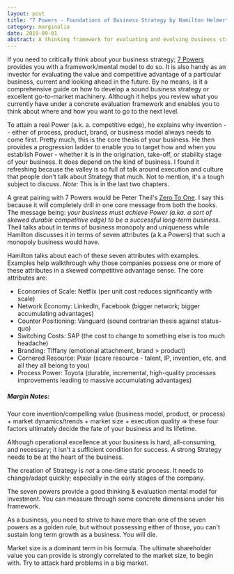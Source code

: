 ```yaml
---
layout: post
title: "7 Powers - Foundations of Business Strategy by Hamilton Helmer"
category: marginalia
date: 2019-09-01
abstract: A thinking framework for evaluating and evolving business strategy
---
```


If you need to critically think about your business strategy; [7 Powers](https://www.amazon.com/dp/0998116319/ref=cm_sw_em_r_mt_dp_U_qMxBDbNWQ29KQ) provides you with a framework/mental model to do so. It is also handy as an investor for evaluating the value and competitive advantage of a particular business, current and looking ahead in the future. By no means, is it a comprehensive guide on how to develop a sound business strategy or excellent go-to-market machinery. Although it helps you review what you currently have under a concrete evaluation framework and enables you to think about where and how you want to go to the next level.

To attain a real Power (a.k. a. competitive edge), he explains why invention -- either of process, product, brand, or business model always needs to come first. Pretty much, this is the core thesis of your business. He then provides a progression ladder to enable you to target how and when you establish Power - whether it is in the origination, take-off, or stability stage of your business. It does depend on the kind of business. I found it refreshing because the valley is so full of talk around execution and culture that people don't talk about Strategy that much. Not to mention, it's a tough subject to discuss. _Note:_ This is in the last two chapters.

A great pairing with 7 Powers would be Peter Theil's [Zero To One]( https://www.amazon.com/dp/B00J6YBOFQ/ref=cm_sw_em_r_mt_dp_U_o2xBDb30V4AVS). I say this because it will completely drill in one core message from both the books. The message being:  _your business must achieve Power (a.ka. a sort of skewed durable competitive edge) to be a successful long-term business._ Theil talks about in terms of business monopoly and uniqueness while Hamilton discusses it in terms of seven attributes (a.k.a Powers) that such a monopoly business would have.

Hamilton talks about each of these seven attributes with examples. Examples help walkthrough why those companies possess one or more of these attributes in a skewed competitive advantage sense. The core attributes are:
- Economies of Scale: Netflix (per unit cost reduces significantly with scale) 
- Network Economy: LinkedIn, Facebook (bigger network; bigger  accumulating advantages) 
- Counter Positioning: Vanguard (sound contrarian thesis against status-quo) 
- Switching Costs: SAP (the cost to change to something else is too much headache)
- Branding: Tiffany (emotional attachment, brand > product) 
- Cornered  Resource: Pixar (scare resource - talent, IP, invention, etc. and all they all belong to you) 
- Process Power: Toyota (durable, incremental, high-quality processes improvements leading to massive accumulating advantages) 

##### Margin Notes:

Your core invention/compelling value (business model, product, or process) + market dynamics/trends + market size + execution quality => these four factors ultimately decide the fate of your business and its lifetime.

Although operational excellence at your business is hard, all-consuming, and necessary; it isn't a sufficient condition for success. A strong Strategy needs to be at the heart of the business.

The creation of Strategy is _not_ a one-time static process. It needs to change/adapt quickly; especially in the early stages of the company.

The seven powers provide a good thinking & evaluation mental model for investment. You can measure through some concrete dimensions under his framework.

As a business, you need to strive to have more than one of the seven powers as a golden rule, but without possessing either of those, you can't sustain long term growth as a business. You will die.

Market size is a dominant term in his formula. The ultimate shareholder value you can provide is strongly correlated to the market size, to begin with. Try to attack hard problems in a big market.